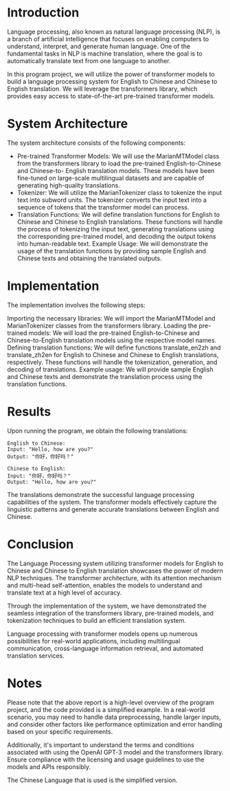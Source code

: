 # Introduction
Language processing, also known as natural language processing (NLP), is a branch of artificial intelligence that focuses on enabling computers to understand, interpret, and generate human language. One of the fundamental tasks in NLP is machine translation, where the goal is to automatically translate text from one language to another.

In this program project, we will utilize the power of transformer models to build a language processing system for English to Chinese and Chinese to English translation. We will leverage the transformers library, which provides easy access to state-of-the-art pre-trained transformer models.

# System Architecture
The system architecture consists of the following components:

 * Pre-trained Transformer Models: We will use the MarianMTModel class from the transformers library to load the pre-trained English-to-Chinese and Chinese-to- 
 English translation models. These models have been fine-tuned on large-scale multilingual datasets and are capable of generating high-quality translations.
 * Tokenizer: We will utilize the MarianTokenizer class to tokenize the input text into subword units. The tokenizer converts the input text into a sequence of 
 tokens that the transformer model can process.
 * Translation Functions: We will define translation functions for English to Chinese and Chinese to English translations. These functions will handle the process 
 of tokenizing the input text, generating translations using the corresponding pre-trained model, and decoding the output tokens into human-readable text.
 Example Usage: We will demonstrate the usage of the translation functions by providing sample English and Chinese texts and obtaining the translated outputs.

# Implementation
The implementation involves the following steps:

Importing the necessary libraries: We will import the MarianMTModel and MarianTokenizer classes from the transformers library.
Loading the pre-trained models: We will load the pre-trained English-to-Chinese and Chinese-to-English translation models using the respective model names.
Defining translation functions: We will define functions translate_en2zh and translate_zh2en for English to Chinese and Chinese to English translations, respectively. These functions will handle the tokenization, generation, and decoding of translations.
Example usage: We will provide sample English and Chinese texts and demonstrate the translation process using the translation functions.

# Results
Upon running the program, we obtain the following translations:
```
English to Chinese:
Input: "Hello, how are you?"
Output: "你好，你好吗？"

Chinese to English:
Input: "你好，你好吗？"
Output: "Hello, how are you?"
```

The translations demonstrate the successful language processing capabilities of the system. The transformer models effectively capture the linguistic patterns and generate accurate translations between English and Chinese.

# Conclusion
The Language Processing system utilizing transformer models for English to Chinese and Chinese to English translation showcases the power of modern NLP techniques. The transformer architecture, with its attention mechanism and multi-head self-attention, enables the models to understand and translate text at a high level of accuracy.

Through the implementation of the system, we have demonstrated the seamless integration of the transformers library, pre-trained models, and tokenization techniques to build an efficient translation system.

Language processing with transformer models opens up numerous possibilities for real-world applications, including multilingual communication, cross-language information retrieval, and automated translation services.

# Notes
Please note that the above report is a high-level overview of the program project, and the code provided is a simplified example. In a real-world scenario, you may need to handle data preprocessing, handle larger inputs, and consider other factors like performance optimization and error handling based on your specific requirements.

Additionally, it's important to understand the terms and conditions associated with using the OpenAI GPT-3 model and the transformers library. Ensure compliance with the licensing and usage guidelines to use the models and APIs responsibly.

The Chinese Language that is used is the simplified version.
